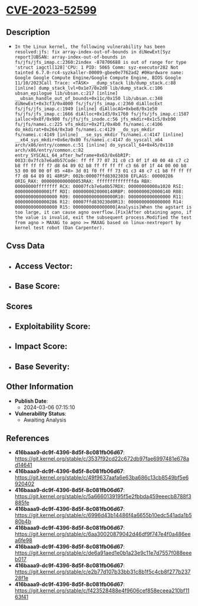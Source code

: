 
# [CVE-2023-52599](https://cve.mitre.org/cgi-bin/cvename.cgi?name=CVE-2023-52599)

## Description

- `In the Linux kernel, the following vulnerability has been resolved:jfs: fix array-index-out-of-bounds in diNewExt[Syz report]UBSAN: array-index-out-of-bounds in fs/jfs/jfs_imap.c:2360:2index -878706688 is out of range for type 'struct iagctl[128]'CPU: 1 PID: 5065 Comm: syz-executor282 Not tainted 6.7.0-rc4-syzkaller-00009-gbee0e7762ad2 #0Hardware name: Google Google Compute Engine/Google Compute Engine, BIOS Google 11/10/2023Call Trace: <TASK> __dump_stack lib/dump_stack.c:88 [inline] dump_stack_lvl+0x1e7/0x2d0 lib/dump_stack.c:106 ubsan_epilogue lib/ubsan.c:217 [inline] __ubsan_handle_out_of_bounds+0x11c/0x150 lib/ubsan.c:348 diNewExt+0x3cf3/0x4000 fs/jfs/jfs_imap.c:2360 diAllocExt fs/jfs/jfs_imap.c:1949 [inline] diAllocAG+0xbe8/0x1e50 fs/jfs/jfs_imap.c:1666 diAlloc+0x1d3/0x1760 fs/jfs/jfs_imap.c:1587 ialloc+0x8f/0x900 fs/jfs/jfs_inode.c:56 jfs_mkdir+0x1c5/0xb90 fs/jfs/namei.c:225 vfs_mkdir+0x2f1/0x4b0 fs/namei.c:4106 do_mkdirat+0x264/0x3a0 fs/namei.c:4129 __do_sys_mkdir fs/namei.c:4149 [inline] __se_sys_mkdir fs/namei.c:4147 [inline] __x64_sys_mkdir+0x6e/0x80 fs/namei.c:4147 do_syscall_x64 arch/x86/entry/common.c:51 [inline] do_syscall_64+0x45/0x110 arch/x86/entry/common.c:82 entry_SYSCALL_64_after_hwframe+0x63/0x6bRIP: 0033:0x7fcb7e6a0b57Code: ff ff 77 07 31 c0 c3 0f 1f 40 00 48 c7 c2 b8 ff ff ff f7 d8 64 89 02 b8 ff ff ff ff c3 66 0f 1f 44 00 00 b8 53 00 00 00 0f 05 <48> 3d 01 f0 ff ff 73 01 c3 48 c7 c1 b8 ff ff ff f7 d8 64 89 01 48RSP: 002b:00007ffd83023038 EFLAGS: 00000286 ORIG_RAX: 0000000000000053RAX: ffffffffffffffda RBX: 00000000ffffffff RCX: 00007fcb7e6a0b57RDX: 00000000000a1020 RSI: 00000000000001ff RDI: 0000000020000140RBP: 0000000020000140 R08: 0000000000000000 R09: 0000000000000000R10: 0000000000000000 R11: 0000000000000286 R12: 00007ffd830230d0R13: 0000000000000000 R14: 0000000000000000 R15: 0000000000000000[Analysis]When the agstart is too large, it can cause agno overflow.[Fix]After obtaining agno, if the value is invalid, exit the subsequent process.Modified the test from agno > MAXAG to agno >= MAXAG based on linux-nextreport by kernel test robot (Dan Carpenter).`

## Cvss Data

- **Access Vector**:
  - 
- **Base Score**:
  - 

## Scores

- **Exploitability Score**:
  - 
- **Impact Score**:
  - 
- **Base Severity**:
  - 

## Other Information

- **Publish Date**:
  - 2024-03-06 07:15:10
- **Vulnerability Status**:
  - Awaiting Analysis

## References

- **416baaa9-dc9f-4396-8d5f-8c081fb06d67**: https://git.kernel.org/stable/c/3537f92cd22c672db97fae6997481e678ad14641
- **416baaa9-dc9f-4396-8d5f-8c081fb06d67**: https://git.kernel.org/stable/c/49f9637aafa6e63ba686c13cb8549bf5e6920402
- **416baaa9-dc9f-4396-8d5f-8c081fb06d67**: https://git.kernel.org/stable/c/5a6660139195f5e2fbbda459eeecb8788f3885fe
- **416baaa9-dc9f-4396-8d5f-8c081fb06d67**: https://git.kernel.org/stable/c/6996d43b14486f4a6655b10edc541ada1b580b4b
- **416baaa9-dc9f-4396-8d5f-8c081fb06d67**: https://git.kernel.org/stable/c/6aa30020879042d46df9f747e4f0a486eea6fe98
- **416baaa9-dc9f-4396-8d5f-8c081fb06d67**: https://git.kernel.org/stable/c/de6a91aed1e0b1a23e9c11e7d7557f088eeeb017
- **416baaa9-dc9f-4396-8d5f-8c081fb06d67**: https://git.kernel.org/stable/c/e2b77d107b33bb31c8b1f5c4cb8f277b23728f1e
- **416baaa9-dc9f-4396-8d5f-8c081fb06d67**: https://git.kernel.org/stable/c/f423528488e4f9606cef858eceea210bf1163f41
